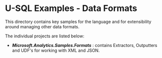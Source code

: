 # U-SQL Examples - Data Formats

This directory contains key samples for the language and for extensibility around managing other data formats. 

The individual projects are listed below:

- ***Microsoft.Analytics.Samples.Formats*** : contains Extractors, Outputters and UDF's for working with XML and JSON.